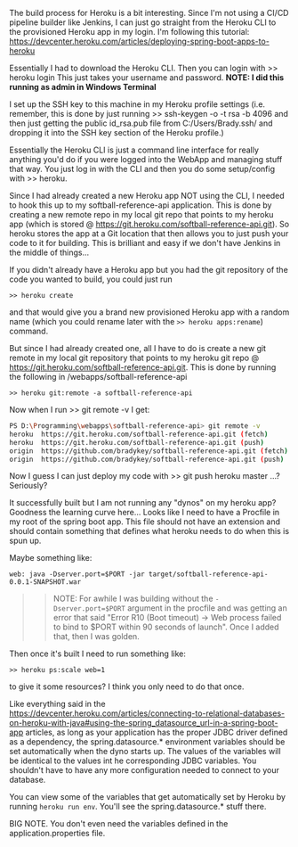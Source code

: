The build process for Heroku is a bit interesting. Since I'm not using a CI/CD pipeline builder like Jenkins, I can just go straight from the Heroku CLI to the provisioned Heroku app in my login. I'm following this tutorial: https://devcenter.heroku.com/articles/deploying-spring-boot-apps-to-heroku

Essentially I had to download the Heroku CLI. 
Then you can login with >> heroku login
This just takes your username and password.
**NOTE: I did this running as admin in Windows Terminal**

I set up the SSH key to this machine in my Heroku profile settings (i.e. remember, this is done by just running >> ssh-keygen -o -t rsa -b 4096 and then just getting the public id_rsa.pub file from C:/Users/Brady.ssh/ and dropping it into the SSH key section of the Heroku profile.)

Essentially the Heroku CLI is just a command line interface for really anything you'd do if you were logged into the WebApp and managing stuff that way. You just log in with the CLI and then you do some setup/config with >> heroku.

Since I had already created a new Heroku app NOT using the CLI, I needed to hook this up to my softball-reference-api application. This is done by creating a new remote repo in my local git repo that points to my heroku app (which is stored @ https://git.heroku.com/softball-reference-api.git). So heroku stores the app at a Git location that then allows you to just push your code to it for building. This is brilliant and easy if we don't have Jenkins in the middle of things...

If you didn't already have a Heroku app but you had the git repository of the code you wanted to build, you could just run 

`>> heroku create`

and that would give you a brand new provisioned Heroku app with a random name (which you could rename later with the `>> heroku apps:rename`) command.

But since I had already created one, all I have to do is create a new git remote in my local git repository that points to my heroku git repo @ https://git.heroku.com/softball-reference-api.git. This is done by running the following in /webapps/softball-reference-api

`>> heroku git:remote -a softball-reference-api`

Now when I run >> git remote -v I get: 

```bash
PS D:\Programming\webapps\softball-reference-api> git remote -v
heroku  https://git.heroku.com/softball-reference-api.git (fetch)
heroku  https://git.heroku.com/softball-reference-api.git (push)
origin  https://github.com/bradykey/softball-reference-api.git (fetch)
origin  https://github.com/bradykey/softball-reference-api.git (push)
```

Now I guess I can just deploy my code with >> git push heroku master ...? Seriously?

It successfully built but I am not running any "dynos" on my heroku app? Goodness the learning curve here... Looks like I need to have a Procfile in my root of the spring boot app. This file should not have an extension and should contain something that defines what heroku needs to do when this is spun up. 

Maybe something like:

`web: java -Dserver.port=$PORT -jar target/softball-reference-api-0.0.1-SNAPSHOT.war`

>> NOTE: For awhile I was building without the `-Dserver.port=$PORT` argument in the procfile and was getting an error that said "Error R10 (Boot timeout) -> Web process failed to bind to $PORT within 90 seconds of launch". Once I added that, then I was golden.

Then once it's built I need to run something like: 

`>> heroku ps:scale web=1`

to give it some resources? I think you only need to do that once.

Like everything said in the https://devcenter.heroku.com/articles/connecting-to-relational-databases-on-heroku-with-java#using-the-spring_datasource_url-in-a-spring-boot-app articles, as long as your application has the proper JDBC driver defined as a dependency, the spring.datasource.* environment variables should be set automatically when the dyno starts up. The values of the variables will be identical to the values int he corresponding JDBC variables. You shouldn't have to have any more configuration needed to connect to your database.

You can view some of the variables that get automatically set by Heroku by running `heroku run env`. You'll see the spring.datasource.* stuff there.

BIG NOTE. You don't even need the variables defined in the application.properties file.

